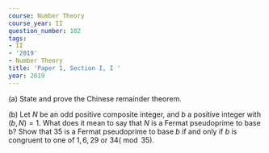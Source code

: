 ```yaml
---
course: Number Theory
course_year: II
question_number: 102
tags:
- II
- '2019'
- Number Theory
title: 'Paper 1, Section I, I '
year: 2019
---
```




(a) State and prove the Chinese remainder theorem.

(b) Let $N$ be an odd positive composite integer, and $b$ a positive integer with $(b, N)=1$. What does it mean to say that $N$ is a Fermat pseudoprime to base b? Show that 35 is a Fermat pseudoprime to base $b$ if and only if $b$ is congruent to one of $1,6,29$ or $34(\bmod 35)$.
